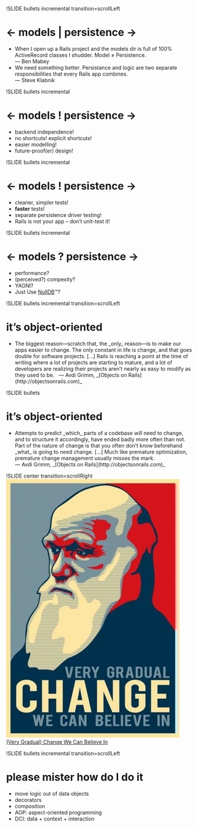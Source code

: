 !SLIDE bullets incremental transition=scrollLeft
# ← models | persistence →
* <div class='quote synced'>When I open up a Rails project and the models dir is full of 100% ActiveRecord classes I shudder. Model ≠ Persistence.<br />— Ben Mabey</div>
* <div class='quote synced'>We need something better. Persistance and logic are two separate responsibilities that every Rails app combines.<br />— Steve Klabnik</div>

!SLIDE bullets incremental
# ← models ! persistence →
* backend independence!
* no shortcuts! explicit shortcuts!
* easier modelling!
* future-proof(er) design!

!SLIDE bullets incremental
# ← models ! persistence →
* cleaner, simpler tests!
* **faster** tests!
* separate persistence driver testing!
* Rails is not your app – don’t unit-test it!

!SLIDE bullets incremental
# ← models ? persistence →
* performance?
* (perceived?) compexity?
* YAGNI?
* Just Use [NullDB](https://github.com/nulldb/nulldb)™?

!SLIDE bullets incremental transition=scrollLeft
# it’s object-oriented
* <div class='quote'>The biggest reason—scratch that, the _only_ reason—is to make our apps easier to change. The only constant in life is change, and that goes double for software projects. […] Rails is reaching a point at the time of writing where a lot of projects are starting to mature, and a lot of developers are realizing their projects aren’t nearly as easy to modify as they used to be.   — Avdi Grimm, _[Objects on Rails](http://objectsonrails.com)_</div>

!SLIDE bullets
# it’s object-oriented
* <div class='quote'>Attempts to predict _which_ parts of a codebase will need to change, and to structure it accordingly, have ended badly more often than not. Part of the nature of change is that you often don’t know beforehand _what_ is going to need change. […] Much like premature optimization, premature change management usually misses the mark.<br />— Avdi Grimm, _[Objects on Rails](http://objectsonrails.com)_</div>

!SLIDE center transition=scrollRight
![change](change.jpg)
[(Very Gradual) Change We Can Believe In](http://ncse.com/rncse/29/6/very-gradual-change-we-can-believe)

!SLIDE bullets incremental transition=scrollLeft
# please mister how do I do it
* move logic out of data objects
* decorators
* composition
* AOP: aspect-oriented programming
* DCI: data + context + interaction
